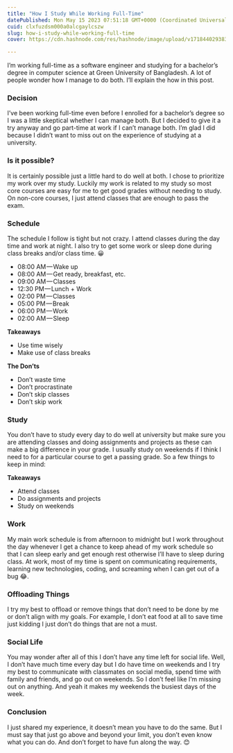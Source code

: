 ```yaml
---
title: "How I Study While Working Full-Time"
datePublished: Mon May 15 2023 07:51:18 GMT+0000 (Coordinated Universal Time)
cuid: clxfuzdsm000a0alcgaylcszw
slug: how-i-study-while-working-full-time
cover: https://cdn.hashnode.com/res/hashnode/image/upload/v1718440293832/e1207b01-6304-40fd-90e6-0d27e1c62d0c.png

---
```


I’m working full-time as a software engineer and studying for a bachelor’s degree in computer science at Green University of Bangladesh. A lot of people wonder how I manage to do both. I’ll explain the how in this post.

### Decision

I’ve been working full-time even before I enrolled for a bachelor’s degree so I was a little skeptical whether I can manage both. But I decided to give it a try anyway and go part-time at work if I can’t manage both. I’m glad I did because I didn’t want to miss out on the experience of studying at a university.

### Is it possible?

It is certainly possible just a little hard to do well at both. I chose to prioritize my work over my study. Luckily my work is related to my study so most core courses are easy for me to get good grades without needing to study. On non-core courses, I just attend classes that are enough to pass the exam.

### Schedule

The schedule I follow is tight but not crazy. I attend classes during the day time and work at night. I also try to get some work or sleep done during class breaks and/or class time. 😀

*   08:00 AM — Wake up
*   08:00 AM — Get ready, breakfast, etc.
*   09:00 AM — Classes
*   12:30 PM — Lunch + Work
*   02:00 PM — Classes
*   05:00 PM — Break
*   06:00 PM — Work
*   02:00 AM — Sleep

**Takeaways**

*   Use time wisely
*   Make use of class breaks

**The Don’ts**

*   Don’t waste time
*   Don’t procrastinate
*   Don’t skip classes
*   Don’t skip work

### Study

You don’t have to study every day to do well at university but make sure you are attending classes and doing assignments and projects as these can make a big difference in your grade. I usually study on weekends if I think I need to for a particular course to get a passing grade. So a few things to keep in mind:

**Takeaways**

*   Attend classes
*   Do assignments and projects
*   Study on weekends

### Work

My main work schedule is from afternoon to midnight but I work throughout the day whenever I get a chance to keep ahead of my work schedule so that I can sleep early and get enough rest otherwise I’ll have to sleep during class. At work, most of my time is spent on communicating requirements, learning new technologies, coding, and screaming when I can get out of a bug 😂.

### Offloading Things

I try my best to offload or remove things that don’t need to be done by me or don’t align with my goals. For example, I don’t eat food at all to save time just kidding I just don’t do things that are not a must.

### Social Life

You may wonder after all of this I don’t have any time left for social life. Well, I don’t have much time every day but I do have time on weekends and I try my best to communicate with classmates on social media, spend time with family and friends, and go out on weekends. So I don’t feel like I’m missing out on anything. And yeah it makes my weekends the busiest days of the week.

### Conclusion

I just shared my experience, it doesn’t mean you have to do the same. But I must say that just go above and beyond your limit, you don’t even know what you can do. And don’t forget to have fun along the way. 😊
